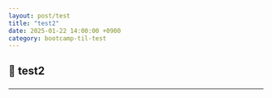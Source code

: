 ```yaml
---
layout: post/test
title: "test2"
date: 2025-01-22 14:00:00 +0900
category: bootcamp-til-test
---
```


## 📖 test2
### 

<!-- #### 📃  -->

---



<!-- --- -->

<!-- ## 💬 -->

<!-- ####  -->
